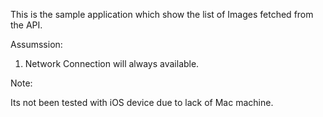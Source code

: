 This is the sample application which show the list of Images fetched from the API.

Assumssion:

1. Network Connection will always available.

Note:

Its not been tested with iOS device due to lack of Mac machine. 